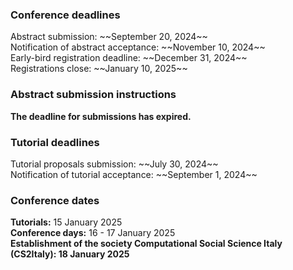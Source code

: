 <h3>Conference deadlines</h3>
Abstract submission: ~~September 20, 2024~~<br/>
Notification of abstract acceptance: ~~November 10, 2024~~<br/>
Early-bird registration deadline: ~~December 31, 2024~~<br/>
Registrations close: ~~January 10, 2025~~<br/>

<h3>Abstract submission instructions</h3>
<b>The deadline for submissions has expired.</b><br/>

<h3>Tutorial deadlines</h3>
Tutorial proposals submission: ~~July 30, 2024~~<br/>
Notification of tutorial acceptance: ~~September 1, 2024~~<br/>

<h3>Conference dates</h3>
<b>Tutorials:</b> 15 January 2025<br/>
<b>Conference days:</b> 16 - 17 January 2025<br/>
<b>Establishment of the society <b>Computational Social Science Italy (CS2Italy):</b> 18 January 2025
